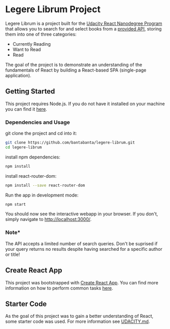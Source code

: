 # Legere Librum Project

Legere Librum is a project built for the [Udacity React Nanodegree Program](https://www.udacity.com/course/react-nanodegree--nd019) that allows you to search for and select books from a [provided API](BooksAPI.js), storing them into one of three categories:


- Currently Reading
- Want to Read
- Read


The goal of the project is to demonstrate an understanding of the fundamentals of React by building a React-based SPA (single-page application).

## Getting Started

This project requires Node.js. If you do not have it installed on your machine you can find it [here](https://nodejs.org/en/).

### Dependencies and Usage

git clone the project and cd into it:
```bash
git clone https://github.com/bantabanta/legere-librum.git
cd legere-librum
```

install npm dependencies:
```bash
npm install
```

install react-router-dom:
```bash
npm install --save react-router-dom
```

Run the app in development mode:
```bash
npm start
```

You should now see the interactive webapp in your browser. If you don't, simply navigate to [http://localhost:3000/](http://localhost:3000).

### Note*

The API accepts a limited number of search queries. Don't be suprised if your query returns no results despite having searched for a specific author or title!

## Create React App

This project was bootstrapped with [Create React App](https://github.com/facebook/create-react-app). You can find more information on how to perform common tasks [here](https://github.com/facebook/create-react-app/blob/main/packages/cra-template/template/README.md).

## Starter Code

As the goal of this project was to gain a better understanding of React, some starter code was used. For more information see [UDACITY.md](UDACITY.md).
